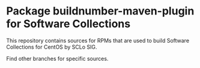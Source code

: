 # Package buildnumber-maven-plugin for Software Collections

This repository contains sources for RPMs that are used
to build Software Collections for CentOS by SCLo SIG.

Find other branches for specific sources.
